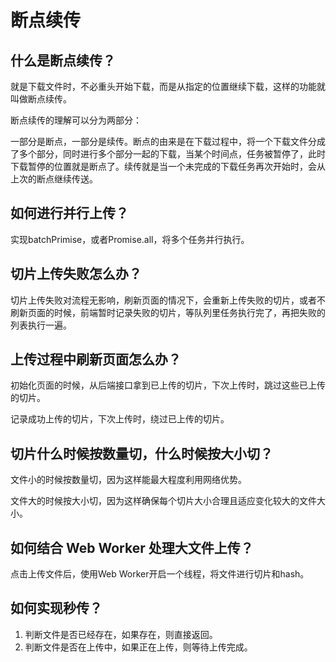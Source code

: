 # 断点续传

## 什么是断点续传？
就是下载文件时，不必重头开始下载，而是从指定的位置继续下载，这样的功能就叫做断点续传。 

断点续传的理解可以分为两部分：

一部分是断点，一部分是续传。断点的由来是在下载过程中，将一个下载文件分成了多个部分，同时进行多个部分一起的下载，当某个时间点，任务被暂停了，此时下载暂停的位置就是断点了。续传就是当一个未完成的下载任务再次开始时，会从上次的断点继续传送。

## 如何进行并行上传？
实现batchPrimise，或者Promise.all，将多个任务并行执行。

## 切片上传失败怎么办？ 
切片上传失败对流程无影响，刷新页面的情况下，会重新上传失败的切片，或者不刷新页面的时候，前端暂时记录失败的切片，等队列里任务执行完了，再把失败的列表执行一遍。

## 上传过程中刷新页面怎么办？
初始化页面的时候，从后端接口拿到已上传的切片，下次上传时，跳过这些已上传的切片。

记录成功上传的切片，下次上传时，绕过已上传的切片。

## 切片什么时候按数量切，什么时候按大小切？
文件小的时候按数量切，因为这样能最大程度利用网络优势。

文件大的时候按大小切，因为这样确保每个切片大小合理且适应变化较大的文件大小。

## 如何结合 Web Worker 处理大文件上传？
点击上传文件后，使用Web Worker开启一个线程，将文件进行切片和hash。

## 如何实现秒传？
1. 判断文件是否已经存在，如果存在，则直接返回。
2. 判断文件是否在上传中，如果正在上传，则等待上传完成。
